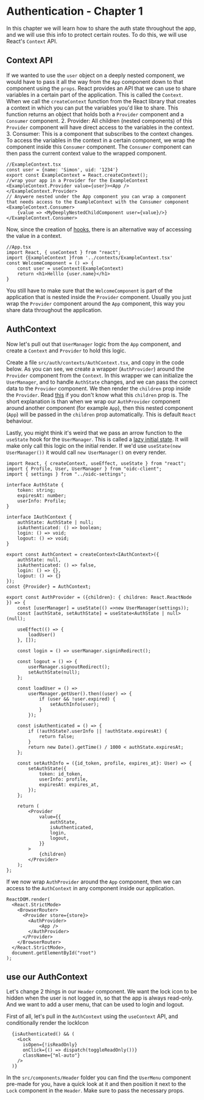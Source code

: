 # Authentication - Chapter 1

In this chapter we will learn how to share the auth state throughout the app, and we will use this info to protect
certain routes.
To do this, we will use React's `Context` API.

## Context API
If we wanted to use the `user` object on a deeply nested component, we would have to pass it all the way from the `App`
component down to that component using the `props`.
React provides an API that we can use to share variables in a certain part of the application.
This is called the `Context`. 
When we call the `createContext` function from the React library that creates a context in which you can put the variables you'd like to share.
This function returns an object that holds both a `Provider` component and a `Consumer` component.
2. Provider: All children (nested components) of this `Provider` component will have direct access to the variables in the context.
3. Consumer: This is a component that subscribes to the context changes.
To access the variables in the context in a certain component, we wrap the component inside this `Consumer` component.
The `Consumer` component can then pass the current context value to the wrapped component. 

```tsx
//ExampleContext.tsx
const user = {name: 'Simon', uid: '1234'}
export const ExampleContext = React.createContext();
//wrap your app in a Provider for the ExampleContext
<ExampleContext.Provider value={user}><App /></ExampleContext.Provider>
// Anywere nested under the App component you can wrap a component that needs access to the ExampleContext with the Consumer component
<ExampleContext.Consumer>
	{value => <MyDeeplyNestedChildComponent user={value}/>}
</ExampleContext.Consumer>
```

Now, since the creation of [hooks](https://reactjs.org/docs/hooks-intro.html), there is an alternative way of accessing
the value in a context.
```tsx
//App.tsx
import React, { useContext } from "react";
import {ExampleContext }from '../contexts/ExampleContext.tsx'
const WelcomeComponent = () => {
    const user = useContext(ExampleContext)
    return <h1>Helllo {user.name}</h1>
}
```
You still have to make sure that the `WelcomeComponent` is part of the application that is nested inside the `Provider`
component. Usually you just wrap the `Provider` component around the `App` component, this way you share data throughout
the application.

## AuthContext
Now let's pull out that `UserManager` logic from the `App` component, and create a `Context` and `Provider` to hold this
logic. 

Create a file `src/auth/contexts/AuthContext.tsx`, and copy in the code below.
As you can see, we create a wrapper (`AuthProvider`) around the `Provider` component from the `Context`.
In this wrapper we can initialize the `UserManager`, and to handle `AuthState` changes, and we can pass
the correct data to the `Provider` component.
We then render the `children` prop inside the `Provider`.
Read [this](https://reactjs.org/docs/jsx-in-depth.html#children-in-jsx) if you don't know what this `children` prop is.
The short explanation is than when we wrap our `AuthProvider` component around another component (for example `App`), then
this nested component (`App`) will be passed in the `children` prop automatically. This is default `React` behaviour.

Lastly, you might think it's weird that we pass an arrow function to the `useState` hook for the `UserManager`.
This is called a [lazy initial state](https://reactjs.org/docs/hooks-reference.html#lazy-initial-state).
It will make only call this logic on the initial render. 
If we'd use `useState(new UserManager())` it would call `new UserManager()` on every render.
```tsx
import React, { createContext, useEffect, useState } from "react";
import { Profile, User, UserManager } from "oidc-client";
import { settings } from "../oidc-settings";

interface AuthState {
    token: string;
    expiresAt: number;
    userInfo: Profile;
}

interface IAuthContext {
    authState: AuthState | null;
    isAuthenticated: () => boolean;
    login: () => void;
    logout: () => void;
}

export const AuthContext = createContext<IAuthContext>({
    authState: null,
    isAuthenticated: () => false,
    login: () => {},
    logout: () => {}
});
const {Provider} = AuthContext;

export const AuthProvider = ({children}: { children: React.ReactNode }) => {
    const [userManager] = useState(() =>new UserManager(settings));
    const [authState, setAuthState] = useState<AuthState | null>(null);

    useEffect(() => {
        loadUser()
    }, []);

    const login = () => userManager.signinRedirect();

    const logout = () => {
        userManager.signoutRedirect();
        setAuthState(null);
    };

    const loadUser = () =>
        userManager.getUser().then((user) => {
            if (user && !user.expired) {
                setAuthInfo(user);
            }
        });

    const isAuthenticated = () => {
        if (!authState?.userInfo || !authState.expiresAt) {
            return false;
        }
        return new Date().getTime() / 1000 < authState.expiresAt;
    };

    const setAuthInfo = ({id_token, profile, expires_at}: User) => {
        setAuthState({
            token: id_token,
            userInfo: profile,
            expiresAt: expires_at,
        });
    };

    return (
        <Provider
            value={{
                authState,
                isAuthenticated,
                login,
                logout,
            }}
        >
            {children}
        </Provider>
    );
};
```

If we now wrap `AuthProvider` around the `App` component, then we can access to the `AuthContext` in any component
inside our application. 

```tsx
ReactDOM.render(
  <React.StrictMode>
    <BrowserRouter>
      <Provider store={store}>
        <AuthProvider>
            <App />
        </AuthProvider>
      </Provider>
    </BrowserRouter>
  </React.StrictMode>,
  document.getElementById("root")
);
```

## use our AuthContext
Let's change 2 things in our `Header` component.
We want the lock icon to be hidden when the user is not logged in, so that the app is always read-only.
And we want to add a user menu, that can be used to login and logout.

First of all, let's pull in the `AuthContext` using the `useContext` API, and conditionally render the lockIcon
```tsx
  {isAuthenticated() && (
    <Lock
      isOpen={!isReadOnly}
      onClick={() => dispatch(toggleReadOnly())}
      className={"ml-auto"}
    />
  )}
```

In the `src/components/Header` folder you can find the `UserMenu` component pre-made for you, have a quick look at it
and then position it next to the `Lock` component in the `Header`. Make sure to pass the necessary props.

